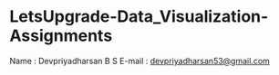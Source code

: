 # LetsUpgrade-Data_Visualization-Assignments
Name : Devpriyadharsan B S
E-mail : devpriyadharsan53@gmail.com
